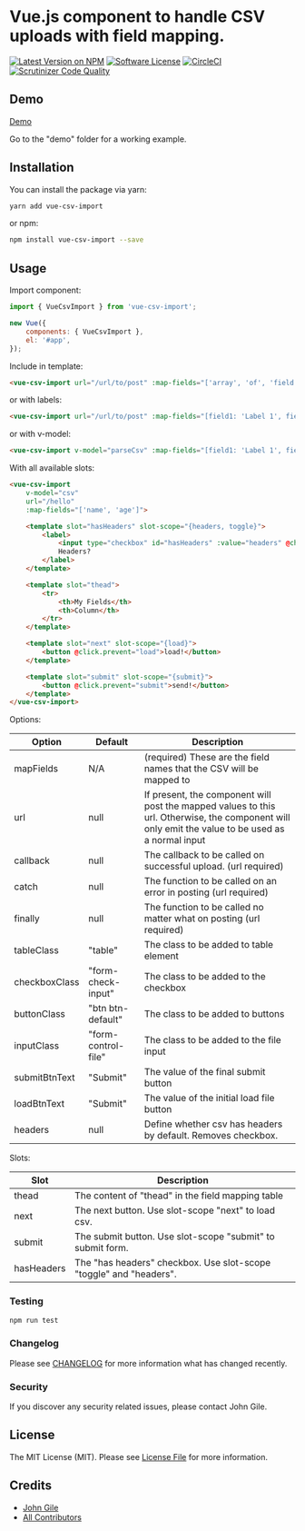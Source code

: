 # Vue.js component to handle CSV uploads with field mapping.

[![Latest Version on NPM](https://img.shields.io/npm/v/vue-csv-import.svg?style=flat-square)](https://npmjs.com/package/vue-csv-import)
[![Software License](https://img.shields.io/badge/license-MIT-brightgreen.svg?style=flat-square)](LICENSE.md)
[![CircleCI](https://circleci.com/gh/jgile/vue-csv-import.svg?style=svg)](https://circleci.com/gh/jgile/vue-csv-import)
[![Scrutinizer Code Quality](https://scrutinizer-ci.com/g/jgile/vue-csv-import/badges/quality-score.png?b=master)](https://scrutinizer-ci.com/g/jgile/vue-csv-import/?branch=master)


## Demo

[Demo](https://jgile.github.io/vue-csv-import/)


Go to the "demo" folder for a working example.

## Installation

You can install the package via yarn:

```bash
yarn add vue-csv-import
```

or npm:

```bash
npm install vue-csv-import --save
```

## Usage
Import component:

```js
import { VueCsvImport } from 'vue-csv-import';

new Vue({
    components: { VueCsvImport },
    el: '#app',
});

```

Include in template:
```html
<vue-csv-import url="/url/to/post" :map-fields="['array', 'of', 'field', 'names']"></vue-csv-import>

```
or with labels:
```html
<vue-csv-import url="/url/to/post" :map-fields="[field1: 'Label 1', field2: 'Label 2']"></vue-csv-import>

```
or with v-model:
```html
<vue-csv-import v-model="parseCsv" :map-fields="[field1: 'Label 1', field2: 'Label 2']"></vue-csv-import>

```
With all available slots:
```html
<vue-csv-import 
    v-model="csv" 
    url="/hello" 
    :map-fields="['name', 'age']">

    <template slot="hasHeaders" slot-scope="{headers, toggle}">
        <label>
            <input type="checkbox" id="hasHeaders" :value="headers" @change="toggle">
            Headers?
        </label>
    </template>

    <template slot="thead">
        <tr>
            <th>My Fields</th>
            <th>Column</th>
        </tr>
    </template>

    <template slot="next" slot-scope="{load}">
        <button @click.prevent="load">load!</button>
    </template>

    <template slot="submit" slot-scope="{submit}">
        <button @click.prevent="submit">send!</button>
    </template>
</vue-csv-import>

```
Options:

| Option | Default | Description |
| ------ | ------- | ----------- |
| mapFields | N/A | (required) These are the field names that the CSV will be mapped to |
| url | null | If present, the component will post the mapped values to this url.  Otherwise, the component will only emit the value to be used as a normal input |
| callback  | null | The callback to be called on successful upload. (url required) |
| catch | null | The function to be called on an error in posting (url required) |
| finally | null | The function to be called no matter what on posting (url required) |
| tableClass | "table" | The class to be added to table element |
| checkboxClass | "form-check-input" | The class to be added to the checkbox |
| buttonClass | "btn btn-default" | The class to be added to buttons |
| inputClass | "form-control-file" | The class to be added to the file input |
| submitBtnText | "Submit" | The value of the final submit button |
| loadBtnText | "Submit" | The value of the initial load file button |
| headers | null | Define whether csv has headers by default.  Removes checkbox. |

Slots:

| Slot | Description |
| ------ | ----------- |
| thead | The content of "thead" in the field mapping table |
| next | The next button.  Use slot-scope "next" to load csv. |
| submit | The submit button. Use slot-scope "submit" to submit form. |
| hasHeaders | The "has headers" checkbox. Use slot-scope "toggle" and "headers". |

### Testing

```bash
npm run test
```

### Changelog

Please see [CHANGELOG](CHANGELOG.md) for more information what has changed recently.

### Security

If you discover any security related issues, please contact John Gile.

## License

The MIT License (MIT). Please see [License File](LICENSE.md) for more information.

## Credits

- [John Gile](https://github.com/jgile)
- [All Contributors](../../contributors)
